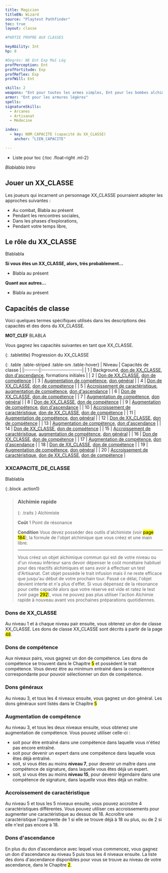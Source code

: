 ```yaml
---
title: Magicien
titleEN: Wizard
source: "Playtest Pathfinder"
toc: true
layout: classe

#PARTIE PROPRE AUX CLASSES

keyAbility: Int
hp: 8

#Degrés: NE Ent Exp Maî Lég
profPerception: Ent
profFortitude: Exp
profReflex: Exp
profWill: Ent

skills: 2
weapons: "Ent pour toutes les armes simples, Ent pour les bombes alchimiques"
armor: "Ent pour les armures légères"
spells:
signatureSkills:
  - Arcanes
  - Artisanat
  - Médecine

index:
  - key: NOM_CAPACITE (capacité du XX_CLASSE)
    anchor: "LIEN_CAPACITE"

---
```


* Liste pour toc
{:toc .float-right .ml-2}

*Blablabla Intro*

## Jouer un XX_CLASSE

Les joueurs qui incarnent un personnage XX_CLASSE pourraient adopter les approches suivantes :

* Au combat, Blabla au présent
* Pendant les rencontres sociales,
* Dans les phases d’explorations,
* Pendant votre temps libre,

## Le rôle du XX_CLASSE
Blablabla

**Si vous êtes un XX_CLASSE, alors, très probablement...**
* Blabla au présent

**Quant aux autres...**
* Blabla au présent

## Capacités de classe
Voici quelques termes spécifiques utilisés dans les descriptions des capacités et des dons du XX_CLASSE.

**MOT_CLEF** BLABLA

Vous gagnez les capacités suivantes en tant que XX_CLASSE. 

{: .tabletitle}
Progression du XX_CLASSE

{: .table .table-striped .table-sm .table-hover}
| Niveau | Capacités de classe |
|:-------|:--------------------|
| 1 | Background, [don de XX_CLASSE](#dons-de-XX_CLASSE), [don d'ascendance](#dons-dascendance), formations initiales |
| 2 | [Don de XX_CLASSE](#dons-de-XX_CLASSE), [don de compétence](#dons-de-compétence) |
| 3 | [Augmentation de compétence](#augmentation-de-compétence), [don général](#dons-généraux) |
| 4 | [Don de XX_CLASSE](#dons-de-XX_CLASSE), [don de compétence](#dons-de-compétence) |
| 5 | [Accroissement de caractéristique](#accroissement-de-caractéristique), [augmentation de compétence](#augmentation-de-compétence), [don d'ascendance](#dons-dascendance) |
| 6 | [Don de XX_CLASSE](#dons-de-XX_CLASSE), [don de compétence](#dons-de-compétence) |
| 7 | [Augmentation de compétence](#augmentation-de-compétence), [don général](#dons-généraux) |
| 8 | [Don de XX_CLASSE](#dons-de-XX_CLASSE), [don de compétence](#dons-de-compétence) |
| 9 | [Augmentation de compétence](#augmentation-de-compétence), [don d'ascendance](#dons-dascendance) |
| 10 | [Accroissement de caractéristique](#accroissement-de-caractéristique), [don de XX_CLASSE](#dons-de-XX_CLASSE), [don de compétence](#dons-de-compétence) |
| 11 | [Augmentation de compétence](#augmentation-de-compétence), [don général](#dons-généraux) |
| 12 | [Don de XX_CLASSE](#dons-de-XX_CLASSE), [don de compétence](#dons-de-compétence) |
| 13 | [Augmentation de compétence](#augmentation-de-compétence), [don d'ascendance](#dons-dascendance) |
| 14 | [Don de XX_CLASSE](#dons-de-XX_CLASSE), [don de compétence](#dons-de-compétence) |
| 15 | [Accroissement de caractéristique](#accroissement-de-caractéristique), [augmentation de compétence](#augmentation-de-compétence), [don général](#dons-généraux) |
| 16 | [Don de XX_CLASSE](#dons-de-XX_CLASSE), [don de compétence](#dons-de-compétence) |
| 17 | [Augmentation de compétence](#augmentation-de-compétence), [don d'ascendance](#dons-dascendance) |
| 18 | [Don de XX_CLASSE](#dons-de-XX_CLASSE), [don de compétence](#dons-de-compétence) |
| 19 | [Augmentation de compétence](#augmentation-de-compétence), [don général](#dons-généraux) |
| 20 | [Accroissement de caractéristique](#accroissement-de-caractéristique), [don de XX_CLASSE](#dons-de-XX_CLASSE), [don de compétence](#dons-de-compétence) |

### XXCAPACITE_DE_CLASSE
Blablabla

{:.block .action1}
> ### Alchimie rapide
> 
> {: .traits }
> Alchimiste
> 
> **Coût** 1 Point de résonance
> 
> **Condition** Vous devez posséder des outils d'alchimiste (voir <mark>page 184</mark>), la formule de l'objet alchimique que vous créez et une main libre.
> 
> ---
>
> Vous créez un objet alchimique commun qui est de votre niveau ou d'un niveau inférieur sans devoir dépenser le coût monétaire habituel pour des réactifs alchimiques et sans avoir à effectuer un test d'Artisanat. Cet objet possède le trait infusion mais il ne reste efficace que jusqu'au début de votre prochain tour. Passé ce délai, l'objet devient interte et n'a plus d'effet. Si vous dépensez de la résonance pour cette capacité alors que votre réserve est vide et ratez le test (voir page <mark>  292</mark>), vous ne pouvez pas plus utiliser l'action Alchimie rapide à nouveau avant vos prochaines préparations quotidiennes.

### Dons de XX_CLASSE
Au niveau 1 et à chaque niveau pair ensuite, vous obtenez un don de classe XX_CLASSE. Les dons de classe XX_CLASSE sont décrits à partir de la page <mark>48</mark>.

### Dons de compétence
Aux niveaux pairs, vous gagnez un don de compétence. Les dons de compétence se trouvent dans le Chapitre <mark>5</mark> et possèdent le trait compétence. Vous devez être au minimum entrainé dans la compétence correspondante pour pouvoir sélectionner un don de compétence.

### Dons généraux
Au niveau 3, et tous les 4 niveaux ensuite, vous gagnez un don général. Les dons généraux sont listés dans le Chapître <mark>5</mark>

### Augmentation de compétence
Au niveau 3, et tous les deux niveaux ensuite, vous obtenez une augmentation de compétence. Vous pouvez utiliser celle-ci :
* soit pour être entraîné dans une compétence dans laquelle vous n'étiez pas encore entraîné.
* soit pour devenir un expert dans une compétence dans laquelle vous êtes déjà entraîné.
* soit, si vous êtes au moins **niveau 7**, pour devenir un maître dans une compétence de signature, dans laquelle vous êtes déjà un expert.
* soit, si vous êtes au moins **niveau 15**, pour devenir légendaire dans une compétence de signature, dans laquelle vous êtes déjà un maître.

### Accroissement de caractéristique
Au niveau 5 et tous les 5 niveaux ensuite, vous pouvez accroitre 4 caractéristiques différentes. Vous pouvez utiliser ces accroissements pour augmenter une caractéristique au dessus de 18. Accroître une caractéristique l'augmente de 1 si elle se trouve déjà à 18 ou plus, ou de 2 si elle n'est pas encore à 18.

### Dons d'ascendance
En plus du don d'ascendance avec lequel vous commencez, vous gagnez un don d'ascendance au niveau 5 puis tous les 4 niveaux ensuite. La liste des dons d'ascendance disponibles pour vous se trouve au niveau de votre ascendance, dans le Chapitre <mark>2</mark>.

